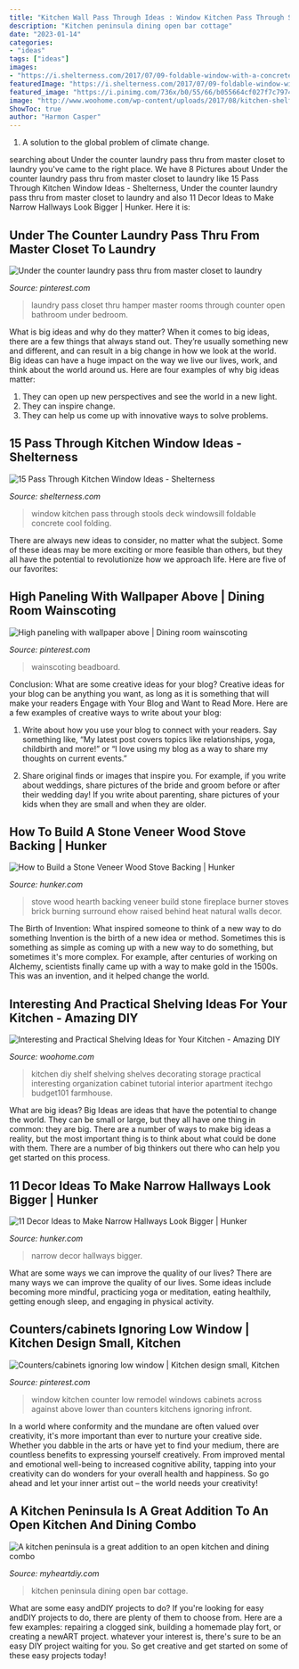 ```yaml
---
title: "Kitchen Wall Pass Through Ideas : Window Kitchen Pass Through Stools Deck Windowsill Foldable Concrete Cool Folding"
description: "Kitchen peninsula dining open bar cottage"
date: "2023-01-14"
categories:
- "ideas"
tags: ["ideas"]
images:
- "https://i.shelterness.com/2017/07/09-foldable-window-with-a-concrete-windowsill-and-black-stools-for-a-cool-deck.jpg"
featuredImage: "https://i.shelterness.com/2017/07/09-foldable-window-with-a-concrete-windowsill-and-black-stools-for-a-cool-deck.jpg"
featured_image: "https://i.pinimg.com/736x/b0/55/66/b055664cf027f7c7974c28a638810a8b.jpg"
image: "http://www.woohome.com/wp-content/uploads/2017/08/kitchen-shelf-ideas-5.jpg"
ShowToc: true
author: "Harmon Casper"
---
```



1. A solution to the global problem of climate change.

	

		
searching about Under the counter laundry pass thru from master closet to laundry you've came to the right place. We have 8 Pictures about Under the counter laundry pass thru from master closet to laundry like 15 Pass Through Kitchen Window Ideas - Shelterness, Under the counter laundry pass thru from master closet to laundry and also 11 Decor Ideas to Make Narrow Hallways Look Bigger | Hunker. Here it is:
		
    
## Under The Counter Laundry Pass Thru From Master Closet To Laundry

<img loading=lazy src="https://i.pinimg.com/736x/f7/71/1d/f7711d706531c080a15755e2972ed104--laundry-hamper-laundry-rooms.jpg" onerror="this.onerror=null;this.src='https://tse4.mm.bing.net/th?id=OIP.7WQfLUtNT_6vUkhHNq5ETQHaJ6&amp;pid=15.1';" alt="Under the counter laundry pass thru from master closet to laundry">

_Source: pinterest.com_

>laundry pass closet thru hamper master rooms through counter open bathroom under bedroom. 

	

What is big ideas and why do they matter?
When it comes to big ideas, there are a few things that always stand out. They’re usually something new and different, and can result in a big change in how we look at the world. Big ideas can have a huge impact on the way we live our lives, work, and think about the world around us. Here are four examples of why big ideas matter: 
1. They can open up new perspectives and see the world in a new light.
2. They can inspire change.
3. They can help us come up with innovative ways to solve problems.

    
## 15 Pass Through Kitchen Window Ideas - Shelterness

<img loading=lazy src="https://i.shelterness.com/2017/07/09-foldable-window-with-a-concrete-windowsill-and-black-stools-for-a-cool-deck.jpg" onerror="this.onerror=null;this.src='https://tse4.mm.bing.net/th?id=OIP.kH3I62FhltC_TsW2RcEu-QHaLH&amp;pid=15.1';" alt="15 Pass Through Kitchen Window Ideas - Shelterness">

_Source: shelterness.com_

>window kitchen pass through stools deck windowsill foldable concrete cool folding. 

	

There are always new ideas to consider, no matter what the subject. Some of these ideas may be more exciting or more feasible than others, but they all have the potential to revolutionize how we approach life. Here are five of our favorites: 

    
## High Paneling With Wallpaper Above | Dining Room Wainscoting

<img loading=lazy src="https://i.pinimg.com/736x/b0/55/66/b055664cf027f7c7974c28a638810a8b.jpg" onerror="this.onerror=null;this.src='https://tse3.mm.bing.net/th?id=OIP.SIYzLdTyABwObZ_XDB8bjgHaKI&amp;pid=15.1';" alt="High paneling with wallpaper above | Dining room wainscoting">

_Source: pinterest.com_

>wainscoting beadboard. 

	

Conclusion: What are some creative ideas for your blog?
Creative ideas for your blog can be anything you want, as long as it is something that will make your readers Engage with Your Blog and Want to Read More. Here are a few examples of creative ways to write about your blog:
1. Write about how you use your blog to connect with your readers. Say something like, “My latest post covers topics like relationships, yoga, childbirth and more!” or “I love using my blog as a way to share my thoughts on current events.”

2. Share original finds or images that inspire you. For example, if you write about weddings, share pictures of the bride and groom before or after their wedding day! If you write about parenting, share pictures of your kids when they are small and when they are older.


    
## How To Build A Stone Veneer Wood Stove Backing | Hunker

<img loading=lazy src="https://img.hunkercdn.com/640/cpie/images/a05/4q/u7/build-veneer-wood-stove-backing-800x800.jpg" onerror="this.onerror=null;this.src='https://tse1.mm.bing.net/th?id=OIP.IZmt2Uah0_Dx8lAH2x0fFgHaJ5&amp;pid=15.1';" alt="How to Build a Stone Veneer Wood Stove Backing | Hunker">

_Source: hunker.com_

>stove wood hearth backing veneer build stone fireplace burner stoves brick burning surround ehow raised behind heat natural walls decor. 

	

The Birth of Invention: What inspired someone to think of a new way to do something
Invention is the birth of a new idea or method. Sometimes this is something as simple as coming up with a new way to do something, but sometimes it's more complex. For example, after centuries of working on Alchemy, scientists finally came up with a way to make gold in the 1500s. This was an invention, and it helped change the world.

    
## Interesting And Practical Shelving Ideas For Your Kitchen - Amazing DIY

<img loading=lazy src="http://www.woohome.com/wp-content/uploads/2017/08/kitchen-shelf-ideas-5.jpg" onerror="this.onerror=null;this.src='https://tse1.mm.bing.net/th?id=OIP.tBUCrTwMPbTvlF4ib_GsOQHaKU&amp;pid=15.1';" alt="Interesting and Practical Shelving Ideas for Your Kitchen - Amazing DIY">

_Source: woohome.com_

>kitchen diy shelf shelving shelves decorating storage practical interesting organization cabinet tutorial interior apartment itechgo budget101 farmhouse. 

	

What are big ideas?
Big Ideas are ideas that have the potential to change the world. They can be small or large, but they all have one thing in common: they are big. There are a number of ways to make big ideas a reality, but the most important thing is to think about what could be done with them. There are a number of big thinkers out there who can help you get started on this process.

    
## 11 Decor Ideas To Make Narrow Hallways Look Bigger | Hunker

<img loading=lazy src="https://img.hunkercdn.com/640/ppds/1d704aa7-dc67-4b53-b668-0550940bfc06.jpg" onerror="this.onerror=null;this.src='https://tse2.mm.bing.net/th?id=OIP.NjxZhXMCSGt3MaREN8J-0gHaKh&amp;pid=15.1';" alt="11 Decor Ideas to Make Narrow Hallways Look Bigger | Hunker">

_Source: hunker.com_

>narrow decor hallways bigger. 

	

What are some ways we can improve the quality of our lives?
There are many ways we can improve the quality of our lives. Some ideas include becoming more mindful, practicing yoga or meditation, eating healthily, getting enough sleep, and engaging in physical activity.

    
## Counters/cabinets Ignoring Low Window | Kitchen Design Small, Kitchen

<img loading=lazy src="https://i.pinimg.com/736x/52/7f/05/527f052ec0d65926e6de02e8443263bf--sconces-kitchen-dining.jpg" onerror="this.onerror=null;this.src='https://tse3.mm.bing.net/th?id=OIP.0pvBKcfrgygA25TGAY4eZgHaLJ&amp;pid=15.1';" alt="Counters/cabinets ignoring low window | Kitchen design small, Kitchen">

_Source: pinterest.com_

>window kitchen counter low remodel windows cabinets across against above lower than counters kitchens ignoring infront. 

	

In a world where conformity and the mundane are often valued over creativity, it's more important than ever to nurture your creative side. Whether you dabble in the arts or have yet to find your medium, there are countless benefits to expressing yourself creatively. From improved mental and emotional well-being to increased cognitive ability, tapping into your creativity can do wonders for your overall health and happiness. So go ahead and let your inner artist out – the world needs your creativity!

    
## A Kitchen Peninsula Is A Great Addition To An Open Kitchen And Dining Combo

<img loading=lazy src="http://www.myheartdiy.com/wp-content/uploads/2017/04/30s-cottage-kitchen-remodel-if-no-room-for-an-island-a-peninsula-would-work-well-but-maybe-bar-level..jpg" onerror="this.onerror=null;this.src='https://tse1.mm.bing.net/th?id=OIP.whxyW8z9S6SzAbIY1o5X7wHaJ4&amp;pid=15.1';" alt="A kitchen peninsula is a great addition to an open kitchen and dining combo">

_Source: myheartdiy.com_

>kitchen peninsula dining open bar cottage. 

	

What are some easy andDIY projects to do?
If you're looking for easy andDIY projects to do, there are plenty of them to choose from. Here are a few examples: repairing a clogged sink, building a homemade play fort, or creating a newART project. whatever your interest is, there's sure to be an easy DIY project waiting for you. So get creative and get started on some of these easy projects today!

